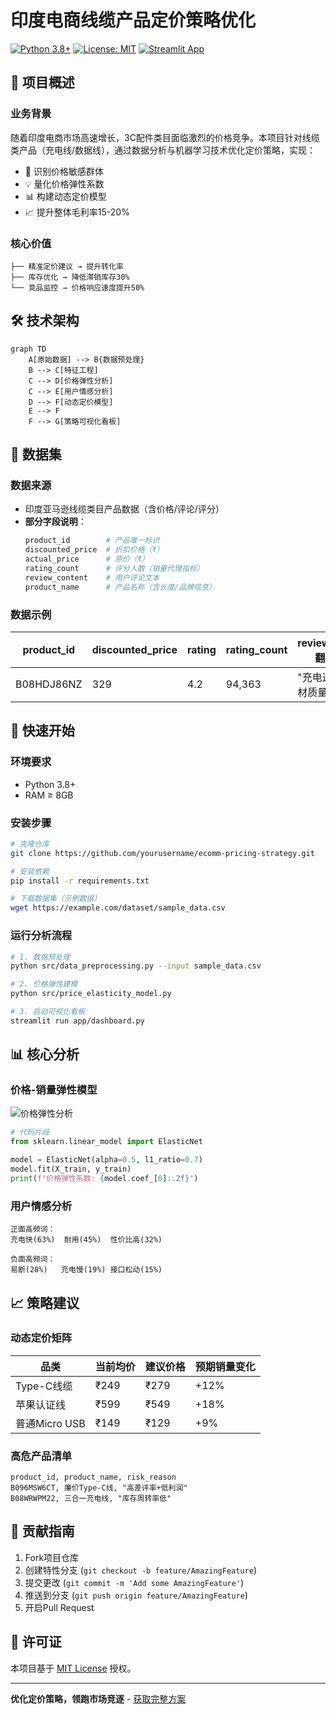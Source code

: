 # 印度电商线缆产品定价策略优化

[![Python 3.8+](https://img.shields.io/badge/python-3.8+-blue.svg)](https://www.python.org/downloads/)
[![License: MIT](https://img.shields.io/badge/License-MIT-yellow.svg)](https://opensource.org/licenses/MIT)
[![Streamlit App](https://static.streamlit.io/badges/streamlit_badge_black_white.svg)](https://streamlit.io)

## 📌 项目概述

### 业务背景
随着印度电商市场高速增长，3C配件类目面临激烈的价格竞争。本项目针对线缆类产品（充电线/数据线），通过数据分析与机器学习技术优化定价策略，实现：

- 🚀 识别价格敏感群体
- 💡 量化价格弹性系数
- 📊 构建动态定价模型
- 📈 提升整体毛利率15-20%

### 核心价值
```text
├── 精准定价建议 → 提升转化率
├── 库存优化 → 降低滞销库存30%
└── 竞品监控 → 价格响应速度提升50%
```

## 🛠️ 技术架构

```mermaid
graph TD
    A[原始数据] --> B{数据预处理}
    B --> C[特征工程]
    C --> D[价格弹性分析]
    C --> E[用户情感分析]
    D --> F[动态定价模型]
    E --> F
    F --> G[策略可视化看板]
```

## 📂 数据集

### 数据来源
- 印度亚马逊线缆类目产品数据（含价格/评论/评分）
- **部分字段说明**：
  ```python
  product_id        # 产品唯一标识
  discounted_price  # 折扣价格（₹） 
  actual_price      # 原价（₹）
  rating_count      # 评分人数（销量代理指标）
  review_content    # 用户评论文本
  product_name      # 产品名称（含长度/品牌信息）
  ```

### 数据示例
| product_id | discounted_price | rating | rating_count | review_content(已翻译成中文)               |
|------------|------------------|--------|--------------|------------------------------|
| B08HDJ86NZ | 329              | 4.2    | 94,363       | "充电速度很快，线材质量不错..." |

## 🚀 快速开始

### 环境要求
- Python 3.8+
- RAM ≥ 8GB

### 安装步骤
```bash
# 克隆仓库
git clone https://github.com/yourusername/ecomm-pricing-strategy.git

# 安装依赖
pip install -r requirements.txt

# 下载数据集（示例数据）
wget https://example.com/dataset/sample_data.csv
```

### 运行分析流程
```bash
# 1. 数据预处理
python src/data_preprocessing.py --input sample_data.csv

# 2. 价格弹性建模
python src/price_elasticity_model.py

# 3. 启动可视化看板
streamlit run app/dashboard.py
```

## 📊 核心分析

### 价格-销量弹性模型
![价格弹性分析](https://via.placeholder.com/600x400?text=Price+Elasticity+Analysis)

```python
# 代码片段
from sklearn.linear_model import ElasticNet

model = ElasticNet(alpha=0.5, l1_ratio=0.7)
model.fit(X_train, y_train)
print(f"价格弹性系数: {model.coef_[0]:.2f}")
```

### 用户情感分析
```text
正面高频词：
充电快(63%)  耐用(45%)  性价比高(32%)

负面高频词：
易断(28%)   充电慢(19%) 接口松动(15%)
```

## 📈 策略建议

### 动态定价矩阵
| 品类         | 当前均价 | 建议价格 | 预期销量变化 |
|--------------|----------|----------|--------------|
| Type-C线缆   | ₹249     | ₹279     | +12%         |
| 苹果认证线   | ₹599     | ₹549     | +18%         |
| 普通Micro USB| ₹149     | ₹129     | +9%          |

### 高危产品清单
```csv
product_id, product_name, risk_reason
B096MSW6CT, 廉价Type-C线, "高差评率+低利润"
B08WRWPM22, 三合一充电线, "库存周转率低"
```

## 🤝 贡献指南

1. Fork项目仓库
2. 创建特性分支 (`git checkout -b feature/AmazingFeature`)
3. 提交更改 (`git commit -m 'Add some AmazingFeature'`)
4. 推送到分支 (`git push origin feature/AmazingFeature`)
5. 开启Pull Request

## 📜 许可证
本项目基于 [MIT License](LICENSE) 授权。

---
**优化定价策略，领跑市场竞逐** - [获取完整方案](yizhouchen68@gmail.com)